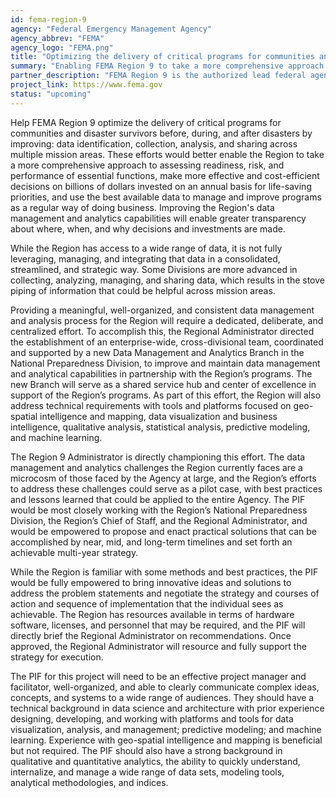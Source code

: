 ```yaml
---
id: fema-region-9
agency: "Federal Emergency Management Agency"
agency_abbrev: "FEMA"
agency_logo: "FEMA.png"
title: "Optimizing the delivery of critical programs for communities and disaster survivors"
summary: "Enabling FEMA Region 9 to take a more comprehensive approach to assessing readiness, risk, and performance of essential functions, make more effective and cost-efficient decisions on billions of dollars invested on an annual basis for life-saving priorities, and use the best available data to manage and improve programs as a regular way of doing business."
partner_description: "FEMA Region 9 is the authorized lead federal agency for supporting people before, during, and after disasters in the Southwestern and Pacific United States. This work entails leading and supporting disaster preparedness, grants management, mitigation, response, and recovery efforts in partnership with California, Nevada, Arizona, Hawaii, the Commonwealth of the Northern Marianas Islands, American Samoa, Guam, and more than 150 Tribal Nations for all-hazards, including hurricanes and typhoons, wildfires, earthquakes, volcanic eruptions, flooding, acts of terrorism, among other natural and man-made disasters. The Region has processed more than $10 Billion in support of these efforts since 2017. The Region also has an innovation-oriented culture and history, and frequently drives changes in federal emergency management that are implemented nationwide."
project_link: https://www.fema.gov
status: "upcoming"
---
```

Help FEMA Region 9 optimize the delivery of critical programs for communities and disaster survivors before, during, and after disasters by improving: data identification, collection, analysis, and sharing across multiple mission areas. These efforts would better enable the Region to take a more comprehensive approach to assessing readiness, risk, and performance of essential functions, make more effective and cost-efficient decisions on billions of dollars invested on an annual basis for life-saving priorities, and use the best available data to manage and improve programs as a regular way of doing business. Improving the Region's data management and analytics capabilities will enable greater transparency about where, when, and why decisions and investments are made.

While the Region has access to a wide range of data, it is not fully leveraging, managing, and integrating that data in a consolidated, streamlined, and strategic way. Some Divisions are more advanced in collecting, analyzing, managing, and sharing data, which results in the stove piping of information that could be helpful across mission areas.

Providing a meaningful, well-organized, and consistent data management and analysis process for the Region will require a dedicated, deliberate, and centralized effort. To accomplish this, the Regional Administrator directed the establishment of an enterprise-wide, cross-divisional team, coordinated and supported by a new Data Management and Analytics Branch in the National Preparedness Division, to improve and maintain data management and analytical capabilities in partnership with the Region’s programs. The new Branch will serve as a shared service hub and center of excellence in support of the Region’s programs. As part of this effort, the Region will also address technical requirements with tools and platforms focused on geo-spatial intelligence and mapping, data visualization and business intelligence, qualitative analysis, statistical analysis, predictive modeling, and machine learning.

The Region 9 Administrator is directly championing this effort. The data management and analytics challenges the Region currently faces are a microcosm of those faced by the Agency at large, and the Region’s efforts to address these challenges could serve as a pilot case, with best practices and lessons learned that could be applied to the entire Agency.  The PIF would be most closely working with the Region’s National Preparedness Division, the Region’s Chief of Staff, and the Regional Administrator, and would be empowered to propose and enact practical solutions that can be accomplished by near, mid, and long-term timelines and set forth an achievable multi-year strategy.

While the Region is familiar with some methods and best practices, the PIF would be fully empowered to bring innovative ideas and solutions to address the problem statements and negotiate the strategy and courses of action and sequence of implementation that the individual sees as achievable. The Region has resources available in terms of hardware software, licenses, and personnel that may be required, and the PIF will directly brief the Regional Administrator on recommendations. Once approved, the Regional Administrator will resource and fully support the strategy for execution.

The PIF for this project will need to be an effective project manager and facilitator, well-organized, and able to clearly communicate complex ideas, concepts, and systems to a wide range of audiences. They should have a technical background in data science and architecture with prior experience designing, developing, and working with platforms and tools for data visualization, analysis, and management; predictive modeling; and machine learning. Experience with geo-spatial intelligence and mapping is beneficial but not required. The PIF should also have a strong background in qualitative and quantitative analytics, the ability to quickly understand, internalize, and manage a wide range of data sets, modeling tools, analytical methodologies, and indices.
